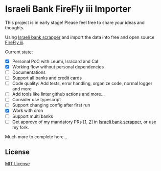 # Israeli Bank FireFly iii Importer
This project is in early stage! Please feel free to share your ideas and thoughts.

Using [Israeli bank scrapper](https://github.com/eshaham/israeli-bank-scrapers) and import the data into free and open source [FireFly iii](https://www.firefly-iii.org/).

Current state:

- [x] Personal PoC with Leumi, Isracard and Cal
- [x] Working flow without personal dependencies
- [ ] Documentations
- [ ] Support all banks and credit cards
- [ ] Code quality: Add tests, error handling, organize code, normal logger and more
- [ ] Add tools like linter github actions and more...
- [ ] Consider use typescript
- [ ] Support changing config after first run
- [x] Work with cron
- [ ] Support multi banks
- [ ] Get approve of my mandatory PRs [[1](https://github.com/eshaham/israeli-bank-scrapers/pull/726), [2](https://github.com/eshaham/israeli-bank-scrapers/pull/728)] in [Israeli bank scrapper](https://github.com/eshaham/israeli-bank-scrapers), or use my fork.

Much more to complete here...

## License
[MIT License](LICENSE)